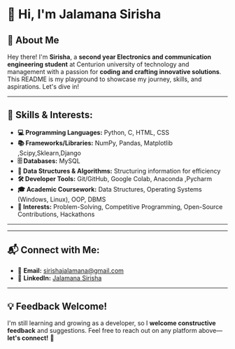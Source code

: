 # 👋 Hi, I'm **Jalamana Sirisha**

## 📌 About Me
Hey there! I'm **Sirisha**, a **second year Electronics and communication engineering student** at Centurion university of technology and management with a passion for **coding and crafting innovative solutions**. This README is my playground to showcase my journey, skills, and aspirations. Let's dive in!

---
## 🚀 Skills & Interests:

- **💻 Programming Languages:** Python, C, HTML, CSS  
- **📚 Frameworks/Libraries:**  NumPy, Pandas, Matplotlib ,Scipy,Sklearn,Django
- **🗄️ Databases:** MySQL 
- **🧩 Data Structures & Algorithms:** Structuring information for efficiency  
- **🛠️ Developer Tools:** Git/GitHub, Google Colab,  Anaconda ,Pycharm 
- **🎓 Academic Coursework:** Data Structures, Operating Systems (Windows, Linux), OOP, DBMS  
- **🎯 Interests:** Problem-Solving, Competitive Programming, Open-Source Contributions, Hackathons  

---

---
## 📬 Connect with Me:

- 📧 **Email:** sirishajalamana@gmail.com 
- 💼 **LinkedIn:** [Jalamana Sirisha](https://www.linkedin.com/in/jalamana-sirisha-46307131a)    

---
## 💡 Feedback Welcome!
I'm still learning and growing as a developer, so I **welcome constructive feedback** and suggestions. Feel free to reach out on any platform above—**let's connect!** 🚀

